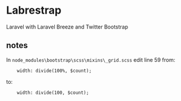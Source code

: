 # Labrestrap
Laravel with Laravel Breeze and Twitter Bootstrap

## notes

In `node_modules\bootstrap\scss\mixins\_grid.scss` edit  line 59 from: 
```
    width: divide(100%, $count);
```
to:
```
    width: divide(100, $count);
```